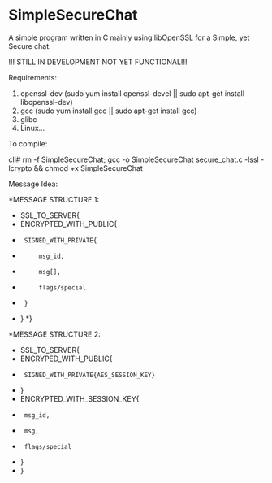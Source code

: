 # SimpleSecureChat
A simple program written in C mainly using libOpenSSL for a Simple, yet Secure chat.

!!! STILL IN DEVELOPMENT NOT YET FUNCTIONAL!!!

Requirements:
1. openssl-dev (sudo yum install openssl-devel || sudo apt-get install libopenssl-dev) 
2. gcc (sudo yum install gcc || sudo apt-get install gcc)
3. glibc
4. Linux... 


To compile:

cli# rm -f SimpleSecureChat; gcc -o SimpleSecureChat secure_chat.c -lssl -lcrypto && chmod +x SimpleSecureChat


Message Idea:


 *MESSAGE STRUCTURE 1:
 
 * SSL_TO_SERVER{
 *	ENCRYPTED_WITH_PUBLIC{
 * 		SIGNED_WITH_PRIVATE{
 *			msg_id,
 *			msg[],
 *			flags/special
 *		}
 *	}
 *}
 
 *MESSAGE STRUCTURE 2:
 
 * SSL_TO_SERVER{
 *	ENCRYPED_WITH_PUBLIC{
 * 		SIGNED_WITH_PRIVATE{AES_SESSION_KEY}
 * 	}
 * 	ENCRYPTED_WITH_SESSION_KEY{
 *		msg_id,
 *		msg,
 *		flags/special
 * 	}
 * }
